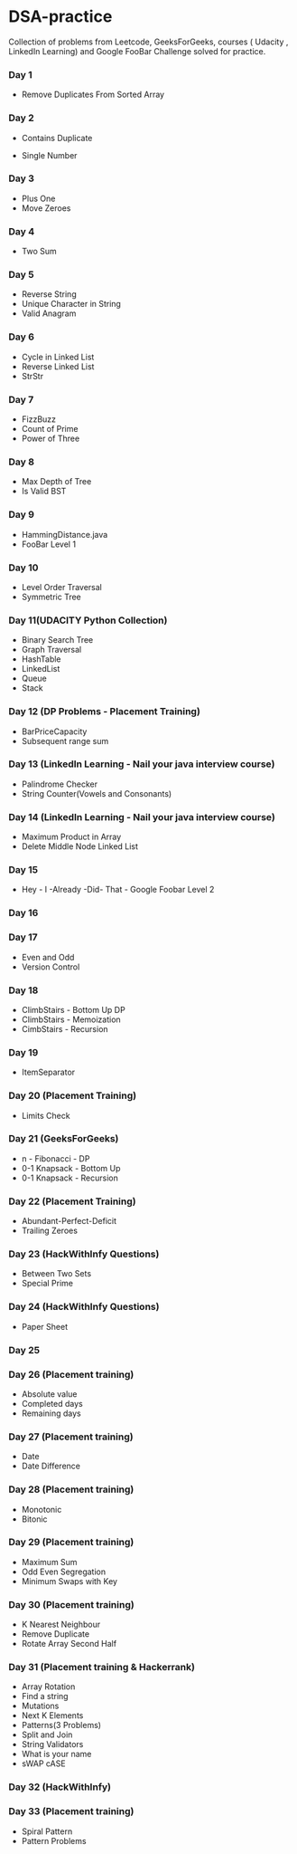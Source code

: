 # DSA-practice
Collection of problems from Leetcode, GeeksForGeeks, courses ( Udacity , LinkedIn Learning) and Google FooBar Challenge solved for practice.

### Day 1

- Remove Duplicates From Sorted Array

### Day 2

- Contains Duplicate

- Single Number

### Day 3

- Plus One
- Move Zeroes

### Day 4

- Two Sum

### Day 5

- Reverse String
- Unique Character in String
- Valid Anagram

### Day 6

- Cycle in Linked List
- Reverse Linked List
- StrStr

### Day 7

- FizzBuzz
- Count of Prime
- Power of Three

### Day 8

- Max Depth of Tree
- Is Valid BST

### Day 9

- HammingDistance.java
- FooBar Level 1

### Day 10

- Level Order Traversal
- Symmetric Tree

### Day 11(UDACITY Python Collection)

- Binary Search Tree
- Graph Traversal
- HashTable
- LinkedList
- Queue
- Stack

### Day 12 (DP Problems - Placement Training)

- BarPriceCapacity
- Subsequent range sum 

### Day 13 (LinkedIn Learning - Nail your java interview course)

- Palindrome Checker
- String Counter(Vowels and Consonants)

### Day 14 (LinkedIn Learning - Nail your java interview course)

- Maximum Product in Array
- Delete Middle Node Linked List

### Day 15 

- Hey - I -Already -Did- That - Google Foobar Level 2

### Day 16 

### Day 17 

- Even and Odd
- Version Control

### Day 18 

- ClimbStairs - Bottom Up DP
- ClimbStairs - Memoization
- CimbStairs - Recursion

### Day 19 

- ItemSeparator

### Day 20 (Placement Training)

- Limits Check 

### Day 21 (GeeksForGeeks)

- n - Fibonacci - DP
- 0-1 Knapsack - Bottom Up
- 0-1 Knapsack - Recursion

### Day 22 (Placement Training)

- Abundant-Perfect-Deficit
- Trailing Zeroes


### Day 23 (HackWithInfy Questions)

- Between Two Sets
- Special Prime

### Day 24 (HackWithInfy Questions)

- Paper Sheet

### Day 25 

### Day 26 (Placement training)

- Absolute value
- Completed days
- Remaining days

### Day 27 (Placement training)

- Date
- Date Difference

### Day 28 (Placement training)

- Monotonic
- Bitonic

### Day 29 (Placement training)

- Maximum Sum
- Odd Even Segregation
- Minimum Swaps with Key

### Day 30 (Placement training)

- K Nearest Neighbour
- Remove Duplicate
- Rotate Array Second Half

### Day 31 (Placement training & Hackerrank)

- Array Rotation
- Find a string
- Mutations
- Next K Elements
- Patterns(3 Problems)
- Split and Join
- String Validators
- What is your name
- sWAP cASE

### Day 32 (HackWithInfy)

### Day 33 (Placement training)

- Spiral Pattern
- Pattern Problems

